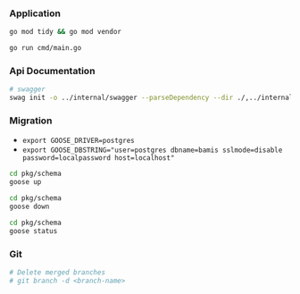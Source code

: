 ### Application

```sh {"id":"01J4ZXDSM6K2ANMY450KGJGHK6","interactive":"false"}
go mod tidy && go mod vendor
```

```sh {"id":"01J4ZXP1TTGW63J4WMJK259N16"}
go run cmd/main.go
```

### Api Documentation

```sh {"id":"01J4ZXFVKMVZ9PBAMCTWM0BE20","interactive":"false"}
# swagger
swag init -o ../internal/swagger --parseDependency --dir ./,../internal/controller
```

### Migration

- `export GOOSE_DRIVER=postgres`
- `export GOOSE_DBSTRING="user=postgres dbname=bamis sslmode=disable password=localpassword host=localhost"`

```sh {"id":"01J4ZY95T42KCEZJXHX8NJY6AQ","interactive":"false"}
cd pkg/schema
goose up
```

```sh {"id":"01J4ZY9NHCAN0AGX7B952C7CNM","interactive":"false"}
cd pkg/schema
goose down
```

```sh {"id":"01J4ZYVR5X9HR4QFTKVN15DDCH"}
cd pkg/schema
goose status
```

### Git

```sh {"id":"01J4ZZXFJAQNH16SXBFTCTK6N2","interactive":"false"}
# Delete merged branches
# git branch -d <branch-name>
```